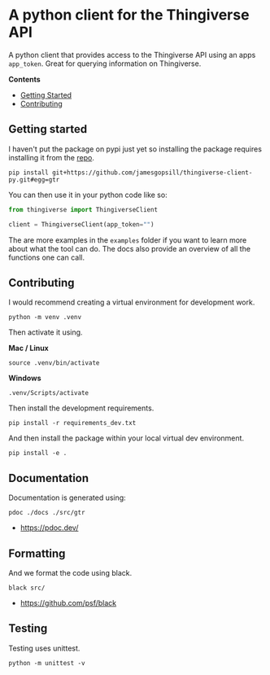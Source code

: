 # A python client for the Thingiverse API

A python client that provides access to the Thingiverse API using an apps `app_token`. Great for querying information on Thingiverse.

**Contents**
- [Getting Started](#getting-started)
- [Contributing](#contributing)

## Getting started

I haven't put the package on pypi just yet so installing the package requires installing it from the [repo](https://stackoverflow.com/questions/15268953/how-to-install-python-package-from-github).

```
pip install git+https://github.com/jamesgopsill/thingiverse-client-py.git#egg=gtr
```

You can then use it in your python code like so:

```python
from thingiverse import ThingiverseClient

client = ThingiverseClient(app_token="")

```

The are more examples in the `examples` folder if you want to learn more about what the tool can do. The docs also provide an overview of all the functions one can call.

## Contributing

I would recommend creating a virtual environment for development work.

```
python -m venv .venv
```

Then activate it using.

**Mac / Linux**

```
source .venv/bin/activate
```

**Windows**

```
.venv/Scripts/activate
```

Then install the development requirements.

```
pip install -r requirements_dev.txt
```

And then install the package within your local virtual dev environment.

```
pip install -e .
```

## Documentation

Documentation is generated using:

```
pdoc ./docs ./src/gtr
```

- https://pdoc.dev/

## Formatting

And we format the code using black.

```
black src/
```

- https://github.com/psf/black

## Testing

Testing uses unittest.

```
python -m unittest -v
```